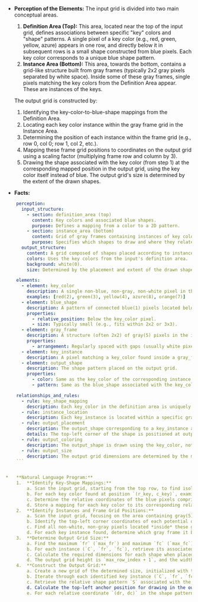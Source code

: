 *   **Perception of the Elements:**
    The input grid is divided into two main conceptual areas.
    1.  **Definition Area (Top):** This area, located near the top of the input grid, defines associations between specific "key" colors and "shape" patterns. A single pixel of a key color (e.g., red, green, yellow, azure) appears in one row, and directly below it in subsequent rows is a small shape constructed from blue pixels. Each key color corresponds to a unique blue shape pattern.
    2.  **Instance Area (Bottom):** This area, towards the bottom, contains a grid-like structure built from gray frames (typically 2x2 gray pixels separated by white space). Inside some of these gray frames, single pixels matching the key colors from the Definition Area appear. These are instances of the keys.

    The output grid is constructed by:
    1.  Identifying the key-color-to-blue-shape mappings from the Definition Area.
    2.  Locating each key color instance within the gray frame grid in the Instance Area.
    3.  Determining the position of each instance within the frame grid (e.g., row 0, col 0; row 1, col 2, etc.).
    4.  Mapping these frame grid positions to coordinates on the output grid using a scaling factor (multiplying frame row and column by 3).
    5.  Drawing the shape associated with the key color (from step 1) at the corresponding mapped position in the output grid, using the key color itself instead of blue. The output grid's size is determined by the extent of the drawn shapes.

*   **Facts:**
    
```yaml
    perception:
      input_structure:
        - section: definition_area (top)
          content: Key colors and associated blue shapes.
          purpose: Defines a mapping from a color to a 2D pattern.
        - section: instance_area (bottom)
          content: Grid of gray frames containing instances of key colors.
          purpose: Specifies which shapes to draw and where they relate in a grid structure.
      output_structure:
        content: A grid composed of shapes placed according to instance locations.
        colors: Uses the key colors from the input's definition area.
        background: white(0).
        size: Determined by the placement and extent of the drawn shapes.

    elements:
      - element: key_color
        description: A single non-blue, non-gray, non-white pixel in the definition area.
        examples: [red(2), green(3), yellow(4), azure(8), orange(7)]
      - element: blue_shape
        description: A pattern of connected blue(1) pixels located below a key_color. Represents the shape associated with the key_color.
        properties:
          - relative_position: Below the key_color pixel.
          - size: Typically small (e.g., fits within 2x2 or 3x3).
      - element: gray_frame
        description: A structure (often 2x2) of gray(5) pixels in the instance area, forming a larger grid layout.
        properties:
          - arrangement: Regularly spaced with gaps (usually white pixels).
      - element: key_instance
        description: A pixel matching a key_color found inside a gray_frame in the instance area.
      - element: output_shape
        description: The shape pattern placed on the output grid.
        properties:
          - color: Same as the key_color of the corresponding instance.
          - pattern: Same as the blue_shape associated with the key_color.

    relationships_and_rules:
      - rule: key_shape_mapping
        description: Each key_color in the definition area is uniquely associated with the blue_shape pattern below it.
      - rule: instance_location
        description: Each key_instance is located within a specific gray_frame, defining its position in the frame grid (frame_row, frame_col).
      - rule: output_placement
        description: The output_shape corresponding to a key_instance at (frame_row, frame_col) is placed on the output grid.
        details: The top-left corner of the shape is positioned at output coordinates (row = frame_row * 3, col = frame_col * 3).
      - rule: output_coloring
        description: The output_shape is drawn using the key_color, not blue.
      - rule: output_size
        description: The output grid dimensions are determined by the minimum bounding box required to contain all placed output_shapes, based on their top-left position (frame_row*3, frame_col*3) and their dimensions.
    ```


*   **Natural Language Program:**
    1.  **Identify Key-Shape Mappings:**
        a. Scan the input grid, starting from the top row, to find isolated non-white, non-blue, non-gray pixels ("key colors").
        b. For each key color found at position `(r_key, c_key)`, examine the rows directly below it (`r_key + 1`, `r_key + 2`, ...) to find connected components of blue(1) pixels ("blue shapes").
        c. Determine the relative coordinates of the blue pixels comprising the shape with respect to a reference point (e.g., the top-leftmost blue pixel of the shape).
        d. Store a mapping for each key color to its corresponding relative blue shape pattern.
    2.  **Identify Instances and Frame Grid Positions:**
        a. Scan the input grid, focusing on the area containing gray(5) pixels, to locate the grid structure formed by gray frames.
        b. Identify the top-left corner coordinates of each potential or actual gray frame location. This defines a conceptual "frame grid".
        c. Find all non-white, non-gray pixels located *inside* these gray frame areas ("key instances"). These pixels must match one of the key colors identified in step 1a.
        d. For each key instance found, determine which gray frame it belongs to and record the frame's row (`fr`) and column (`fc`) index within the conceptual frame grid. Store the key color (`C`), frame row (`fr`), and frame column (`fc`) for each instance.
    3.  **Determine Output Grid Size:**
        a. Find the maximum `fr` (`max_fr`) and maximum `fc` (`max_fc`) among all identified instances.
        b. For each instance (`C`, `fr`, `fc`), retrieve its associated shape pattern `S` (from step 1d).
        c. Calculate the required dimensions for each shape when placed at `(fr*3, fc*3)`. The maximum row index needed will be `max(fr*3 + shape_height - 1)` over all instances, and the maximum column index needed will be `max(fc*3 + shape_width - 1)`.
        d. The output grid height is `max_row_index + 1`, and the width is `max_col_index + 1`.
    4.  **Construct the Output Grid:**
        a. Create a new grid of the determined size, initialized with the background color white(0).
        b. Iterate through each identified key instance (`C`, `fr`, `fc`).
        c. Retrieve the relative shape pattern `S` associated with the key color `C`.
        d. Calculate the top-left anchor position for drawing in the output grid: `output_row = fr * 3`, `output_col = fc * 3`.
        e. For each relative coordinate `(dr, dc)` in the shape pattern `S`, color the pixel at `(output_row + dr, output_col + dc)` in the output grid with the key color `C`.